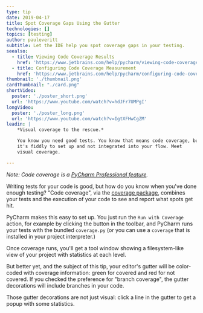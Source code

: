 ```yaml
---
type: tip
date: 2019-04-17
title: Spot Coverage Gaps Using the Gutter
technologies: []
topics: [testing]
author: pauleveritt
subtitle: Let the IDE help you spot coverage gaps in your testing.
seealso:
  - title: Viewing Code Coverage Results
    href: 'https://www.jetbrains.com/help/pycharm/viewing-code-coverage-results.html'
  - title: Configuring Code Coverage Measurement
    href: 'https://www.jetbrains.com/help/pycharm/configuring-code-coverage-measurement.html'
thumbnail: './thumbnail.png'
cardThumbnail: "./card.png"
shortVideo:
  poster: './poster_short.png'
  url: 'https://www.youtube.com/watch?v=hdJFr7UMPgI'
longVideo:
  poster: './poster_long.png'
  url: 'https://www.youtube.com/watch?v=IgtXFHwCgZM'
leadin: |
    *Visual coverage to the rescue.*    

    You know you need good tests. You know that means code coverage, but 
    it's fiddly to set up and not integrated into your flow. Meet 
    visual coverage.

---
```


*Note: Code coverage is a 
[PyCharm Professional feature](https://www.jetbrains.com/pycharm/features/editions_comparison_matrix.html).*

Writing tests for your code is good, but how do you know when you've done 
enough testing? "Code coverage", via the 
[coverage package](https://pypi.org/project/coverage/), combines your tests 
and the execution of your code to see and report what spots get hit.

PyCharm makes this easy to set up. You just run the `Run with Coverage` action, 
for example by clicking the button in the toolbar, and PyCharm runs your tests 
with the bundled `coverage.py` (or you can use a `coverage` that is installed 
in your project interpreter.)

Once coverage runs, you'll get a tool window showing a filesystem-like view 
of your project with statistics at each level.

But better yet, and the subject of this tip, your editor's gutter will be 
color-coded with coverage information: green for covered and red for not 
covered. If you checked the preference for "branch coverage", the gutter 
decorations will include branches in your code.

Those gutter decorations are not just visual: click a line in the gutter 
to get a popup with some statistics.

